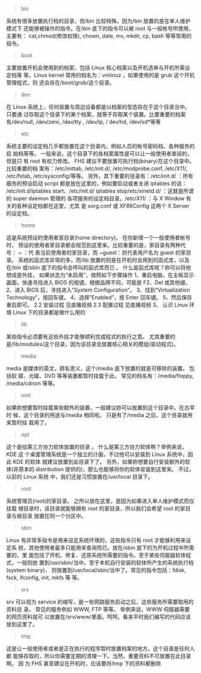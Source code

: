 > bin

系统有很多放置执⾏档的⽬录，但/bin ⽐较特殊。因为/bin 放置的是在单⼈维护模式下
还能够被操作的指令。在/bin 底下的指令可以被 root 与⼀般帐号所使⽤，主要有：
cat,chmod(修改权限), chown, date, mv, mkdir, cp, bash 等等常⽤的指令。

> boot

主要放置开机会使⽤到的档案，包括 Linux 核⼼档案以及开机选单与开机所需设定档等
等。Linux kernel 常⽤的档名为：vmlinuz ，如果使⽤的是 grub 这个开机管理程式，则
还会存在/boot/grub/这个⽬录。

> dev

在 Linux 系统上，任何装置与周边设备都是以档案的型态存在于这个⽬录当中。 只要通
过存取这个⽬录下的某个档案，就等于存取某个装置。⽐要重要的档案有/dev/null,
/dev/zero, /dev/tty , /dev/lp, / dev/hd, /dev/sd\*等等

> etc

系统主要的设定档⼏乎都放置在这个⽬录内，例如⼈员的帐号密码档、各种服务的启
始档等等。 ⼀般来说，这个⽬录下的各档案属性是可以让⼀般使⽤者查阅的，但是只
有 root 有权⼒修改。 FHS 建议不要放置可执⾏档(binary)在这个⽬录中。 ⽐较重要的档
案有：/etc/inittab, /etc/init.d/, /etc/modprobe.conf, /etc/X11/, /etc/fstab,
/etc/sysconfig/等等。 另外，其下重要的⽬录有：/etc/init.d/ ：所有服务的预设启动
script 都是放在这⾥的，例如要启动或者关闭 iptables 的话： /etc/init.d/iptables
start、/etc/init.d/ iptables stop/etc/xinetd.d/ ：这就是所谓的 super daemon 管理的
各项服务的设定档⽬录。/etc/X11/ ：与 X Window 有关的各种设定档都在这⾥，尤其
是 xorg.conf 或 XF86Config 这两个 X Server 的设定档。

> home

这是系统预设的使⽤者家⽬录(home directory)。 在你新增⼀个⼀般使⽤者帐号时，
预设的使⽤者家⽬录都会规范到这⾥来。⽐较重要的是，家⽬录有两种代号： ~ ：代
表当前使⽤者的家⽬录，⽽ ~guest：则代表⽤户名为 guest 的家⽬录。
系统的函式库⾮常的多，⽽/lib 放置的则是在开机时会⽤到的函式库，以及在/bin
或/sbin 底下的指令会呼叫的函式库⽽已 。 什么是函式库呢？妳可以将他想成是外挂，
如果状态为“未启⽤”，按照如下步骤操作
1、重启电脑，在主板显示画⾯，快速寻找进⼊ BIOS 的按键。根据品牌不同，可能是 F2、Del
或其他键。 2、进⼊ BIOS 后，寻找进⼊“System Configuration”。 3、找到“Virtualization
Technology”，按回⻋键。 4、选择“Enabled”，按 Enter 回⻋键。 5、然后保存重启即可。
2.2 安装过程
⻅直播视频
2.3 配置过程
⻅直播视频
3、 认识 Linux 环境
Linux 下的⽬录都是做什么⽤的

> lib

某些指令必须要有这些外挂才能够顺利完成程式的执⾏之意。 尤其重要的
是/lib/modules/这个⽬录，因为该⽬录会放置核⼼相关的模组(驱动程式)。

> media

media 是媒体的英⽂，顾名思义，这个/media 底下放置的就是可移除的装置。 包括软
碟、光碟、DVD 等等装置都暂时挂载于此。 常⻅的档名有：/media/floppy,
/media/cdrom 等等。

> mnt

如果妳想要暂时挂载某些额外的装置，⼀般建议妳可以放置到这个⽬录中。在古早时
候，这个⽬录的⽤途与/media 相同啦。 只是有了/media 之后，这个⽬录就⽤来暂时挂
载⽤了。

> opt

这个是给第三⽅协⼒软体放置的⽬录 。 什么是第三⽅协⼒软体啊？举例来说，KDE 这
个桌⾯管理系统是⼀个独⽴的计画，不过他可以安装到 Linux 系统中，因此 KDE 的软体
就建议放置到此⽬录下了。 另外，如果妳想要⾃⾏安装额外的软体(⾮原本的
distribution 提供的)，那么也能够将你的软体安装到这⾥来。 不过，以前的 Linux 系统
中，我们还是习惯放置在/usr/local ⽬录下。

> root

系统管理员(root)的家⽬录。 之所以放在这⾥，是因为如果进⼊单⼈维护模式⽽仅挂载
根⽬录时，该⽬录就能够拥有 root 的家⽬录，所以我们会希望 root 的家⽬录与根⽬录
放置在同⼀个分区中。

> sbin

Linux 有⾮常多指令是⽤来设定系统环境的，这些指令只有 root 才能够利⽤来设定系
统，其他使⽤者最多只能⽤来查询⽽已。放在/sbin 底下的为开机过程中所需要的，⾥
⾯包括了开机、修复、还原系统所需要的指令。⾄于某些伺服器软体程式，⼀般则放
置到/usr/sbin/当中。⾄于本机⾃⾏安装的软体所产⽣的系统执⾏档(system binary)，
则放置到/usr/local/sbin/当中了。常⻅的指令包括：fdisk, fsck, ifconfig, init, mkfs 等
等。

> srv

srv 可以视为 service 的缩写，是⼀些⽹路服务启动之后，这些服务所需要取⽤的资料⽬
录。 常⻅的服务例如 WWW, FTP 等等。 举例来说，WWW 伺服器需要的⽹⻚资料就可
以放置在/srv/www/⾥⾯。呵呵，看来平时我们编写的代码应该放到这⾥了。

> tmp

这是让⼀般使⽤者或者是正在执⾏的程序暂时放置档案的地⽅。这个⽬录是任何⼈都
能够存取的，所以你需要定期的清理⼀下。当然，重要资料不可放置在此⽬录啊。 因
为 FHS 甚⾄建议在开机时，应该要将/tmp 下的资料都删除
